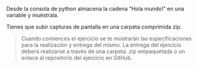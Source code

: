 Desde la consola de python almacena la cadena “Hola mundo!” en una variable y muéstrala.

Tienes que subir capturas de pantalla en una carpeta comprimida zip.

> Cuando comiences el ejercicio se te mostrarán las especificaciones para la realización y
> entrega del mismo.
> La entrega del ejercicio deberá realizarse a través de una carpeta .zip empaquetada o un
> enlace al repositorio del ejercicio en GitHub.
